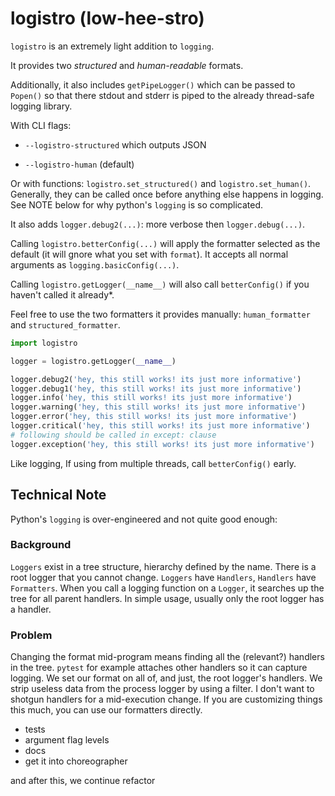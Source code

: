 # **logistro (low-hee-stro)**

`logistro` is an extremely light addition to `logging`.

It provides two *structured* and *human-readable* formats.

Additionally, it also includes `getPipeLogger()` which can be passed to `Popen()`
so that there stdout and stderr is piped to the already thread-safe logging
library.

With CLI flags:

* `--logistro-structured` which outputs JSON

* `--logistro-human` (default)

Or with functions: `logistro.set_structured()` and `logistro.set_human()`.
Generally, they can be called once before anything else happens in logging.
See NOTE below for why python's `logging` is so complicated.

It also adds `logger.debug2(...)`: more verbose then `logger.debug(...)`.

Calling `logistro.betterConfig(...)` will apply the formatter selected
as the default (it will gnore what you set with `format`). It accepts
all normal arguments as `logging.basicConfig(...)`.

Calling `logistro.getLogger(__name__)` will also call `betterConfig()`
if you haven't called it already*.

Feel free to use the two formatters it provides manually: `human_formatter` and
`structured_formatter`.

```python
import logistro

logger = logistro.getLogger(__name__)

logger.debug2('hey, this still works! its just more informative')
logger.debug1('hey, this still works! its just more informative')
logger.info('hey, this still works! its just more informative')
logger.warning('hey, this still works! its just more informative')
logger.error('hey, this still works! its just more informative')
logger.critical('hey, this still works! its just more informative')
# following should be called in except: clause
logger.exception('hey, this still works! its just more informative')
```

Like logging, If using from multiple threads, call `betterConfig()` early.

## Technical Note

Python's `logging` is over-engineered and not quite good enough:

### Background

`Loggers` exist in a tree structure, hierarchy defined by the name.
There is a root logger that you cannot change.
`Loggers` have `Handlers`, `Handlers` have `Formatters`. When you call a logging
function on a `Logger`, it searches up the tree for all parent handlers.
In simple usage, usually only the root logger has a handler.

### Problem

Changing the format mid-program means finding all the (relevant?) handlers
in the tree. `pytest` for example attaches other handlers so it can capture
logging. We set our format on all of, and just, the root logger's handlers.
We strip useless data from the process logger by using a filter.
I don't want to shotgun handlers for a mid-execution change.
If you are customizing things this much, you can use our formatters directly.

* tests
* argument flag levels
* docs
* get it into choreographer

and after this, we continue refactor
